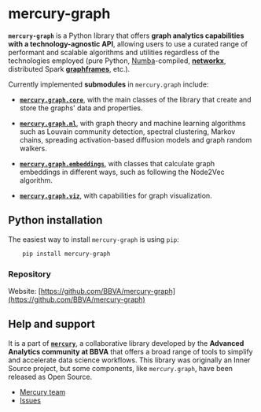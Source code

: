 # mercury-graph

**`mercury-graph`** is a Python library that offers **graph analytics capabilities with a technology-agnostic API**, allowing users to use a curated range of performant and scalable algorithms and utilities regardless of the technologies employed (pure Python, [Numba](https://numba.pydata.org/)-compiled, [**networkx**](https://networkx.org/), distributed Spark [**graphframes**](https://graphframes.github.io/graphframes/docs/_site/index.html), etc.).

Currently implemented **submodules** in `mercury.graph` include:

- [**`mercury.graph.core`**](reference/core.md), with the main classes of the library that create and store the graphs' data and properties.

- [**`mercury.graph.ml`**](reference/ml.md), with graph theory and machine learning algorithms such as Louvain community detection, spectral clustering, Markov chains, spreading activation-based diffusion models and graph random walkers.

- [**`mercury.graph.embeddings`**](reference/embeddings.md), with classes that calculate graph embeddings in different ways, such as following the Node2Vec algorithm.

- [**`mercury.graph.viz`**](reference/viz.md), with capabilities for graph visualization.


## Python installation

The easiest way to install `mercury-graph` is using `pip`:

```bash
    pip install mercury-graph
```

### Repository

Website: [https://github.com/BBVA/mercury-graph](https://github.com/BBVA/mercury-graph)


## Help and support

It is a part of [**`mercury`**](https://www.bbvaaifactory.com/mercury/), a collaborative library developed by the **Advanced Analytics community at BBVA** that offers a broad range of tools to simplify and accelerate data science workflows. This library was originally an Inner Source project, but some components, like `mercury.graph`, have been released as Open Source.

  * [Mercury team](mailto:mercury.group@bbva.com?subject=[mercury-graph])
  * [Issues](https://github.com/BBVA/mercury-graph/issues)